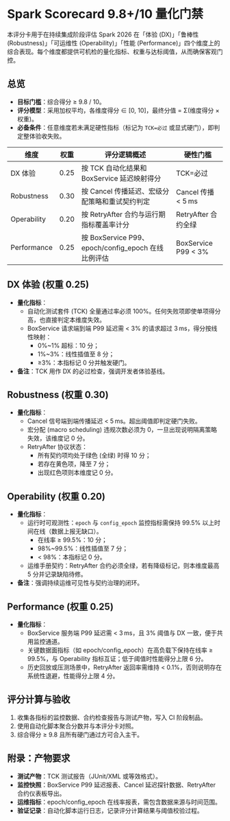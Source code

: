 # Spark Scorecard 9.8+/10 量化门禁

本评分卡用于在持续集成阶段评估 Spark 2026 在「体验 (DX)」「鲁棒性 (Robustness)」「可运维性 (Operability)」「性能 (Performance)」四个维度上的综合表现。每个维度都提供可机检的量化指标、权重与达标阈值，从而确保客观门控。

## 总览

- **目标门槛**：综合得分 ≥ 9.8 / 10。
- **评分模型**：采用加权平均，各维度得分 ∈ [0, 10]，最终分值 = Σ(维度得分 × 权重)。
- **必备条件**：任意维度若未满足硬性指标（标记为 `TCK=必过` 或显式硬门），即判定整体验收失败。

| 维度 | 权重 | 评分逻辑概述 | 硬性门槛 |
| ---- | ---- | ------------ | -------- |
| DX 体验 | 0.25 | 按 TCK 自动化结果和 BoxService 延迟映射得分 | TCK=必过 |
| Robustness | 0.30 | 按 Cancel 传播延迟、宏级分配策略和重试契约判定 | Cancel 传播 < 5 ms |
| Operability | 0.20 | 按 RetryAfter 合约与运行期指标覆盖率计分 | RetryAfter 合约全绿 |
| Performance | 0.25 | 按 BoxService P99、epoch/config_epoch 在线比例评估 | BoxService P99 < 3% |

## DX 体验 (权重 0.25)

- **量化指标**：
  - 自动化测试套件 (TCK) 全量通过率必须 100%。任何失败项即使单项得分高，也直接判定本维度失效。
  - BoxService 请求端到端 P99 延迟需 < 3% 的请求超过 3 ms，得分按线性映射：
    - 0%~1% 超标：10 分；
    - 1%~3%：线性插值至 8 分；
    - ≥3%：本指标记 0 分并触发硬门。
- **备注**：TCK 用作 DX 的必过检查，强调开发者体验基线。

## Robustness (权重 0.30)

- **量化指标**：
  - Cancel 信号端到端传播延迟 < 5 ms。超出阈值即判定硬门失败。
  - 宏分配 (macro scheduling) 违规次数必须为 0，一旦出现说明隔离策略失效，该维度记 0 分。
  - RetryAfter 协议状态：
    - 所有契约项均处于绿色 (全绿) 时得 10 分；
    - 若存在黄色项，降至 7 分；
    - 出现红色项则本维度记 0 分。

## Operability (权重 0.20)

- **量化指标**：
  - 运行时可观测性：`epoch` 与 `config_epoch` 监控指标需保持 99.5% 以上时间在线（数据上报无缺口）。
    - 在线率 ≥ 99.5%：10 分；
    - 98%~99.5%：线性插值至 7 分；
    - < 98%：本指标记 0 分。
  - 运维手册契约：RetryAfter 合约必须全绿，若有降级标记，则本维度最高 5 分并记录缺陷待修。
- **备注**：强调持续运维可见性与契约治理的闭环。

## Performance (权重 0.25)

- **量化指标**：
  - BoxService 服务端 P99 延迟需 < 3 ms，且 3% 阈值与 DX 一致，便于共用监控通道。
  - 关键数据面指标（如 epoch/config_epoch）在高负载下保持在线率 ≥ 99.5%，与 Operability 指标互证；低于阈值时性能得分上限 6 分。
  - 历史回放或压测场景中，RetryAfter 返回率需维持 < 0.1%，否则说明存在系统性退避，性能得分上限 4 分。

## 评分计算与验收

1. 收集各指标的监控数据、合约检查报告与测试产物，写入 CI 阶段制品。
2. 使用自动化脚本聚合分数并与本评分卡对照。
3. 综合得分 ≥ 9.8 且所有硬门通过方可合入主干。

## 附录：产物要求

- **测试产物**：TCK 测试报告（JUnit/XML 或等效格式）。
- **监控快照**：BoxService P99 延迟报表、Cancel 延迟探针数据、RetryAfter 合约仪表板导出。
- **运维指标**：epoch/config_epoch 在线率报表，需包含数据来源与时间范围。
- **验证记录**：自动化脚本运行日志，记录评分计算结果与阈值校验过程。
